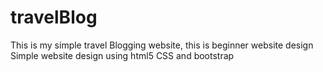 # travelBlog
This is my simple travel Blogging website, this  is beginner website design
Simple website design using html5 CSS and bootstrap

